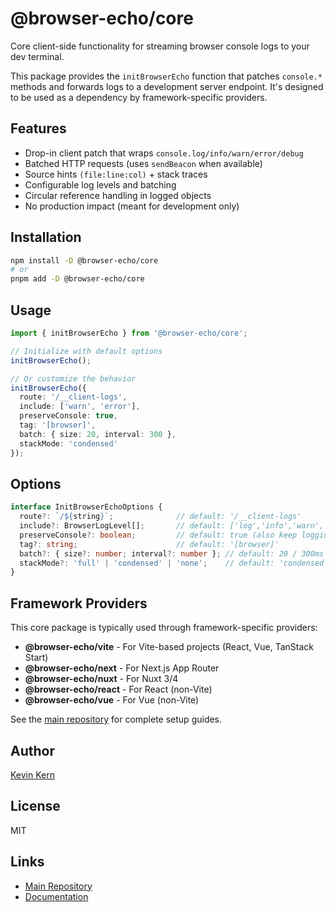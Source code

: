 # @browser-echo/core

Core client-side functionality for streaming browser console logs to your dev terminal.

This package provides the `initBrowserEcho` function that patches `console.*` methods and forwards logs to a development server endpoint. It's designed to be used as a dependency by framework-specific providers.

## Features

- Drop-in client patch that wraps `console.log/info/warn/error/debug`
- Batched HTTP requests (uses `sendBeacon` when available)
- Source hints `(file:line:col)` + stack traces
- Configurable log levels and batching
- Circular reference handling in logged objects
- No production impact (meant for development only)

## Installation

```bash
npm install -D @browser-echo/core
# or
pnpm add -D @browser-echo/core
```

## Usage

```ts
import { initBrowserEcho } from '@browser-echo/core';

// Initialize with default options
initBrowserEcho();

// Or customize the behavior
initBrowserEcho({
  route: '/__client-logs',
  include: ['warn', 'error'],
  preserveConsole: true,
  tag: '[browser]',
  batch: { size: 20, interval: 300 },
  stackMode: 'condensed'
});
```

## Options

```ts
interface InitBrowserEchoOptions {
  route?: `/${string}`;              // default: '/__client-logs'
  include?: BrowserLogLevel[];       // default: ['log','info','warn','error','debug']
  preserveConsole?: boolean;         // default: true (also keep logging in browser)
  tag?: string;                      // default: '[browser]'
  batch?: { size?: number; interval?: number }; // default: 20 / 300ms
  stackMode?: 'full' | 'condensed' | 'none';    // default: 'condensed'
}
```

## Framework Providers

This core package is typically used through framework-specific providers:

- **@browser-echo/vite** - For Vite-based projects (React, Vue, TanStack Start)
- **@browser-echo/next** - For Next.js App Router
- **@browser-echo/nuxt** - For Nuxt 3/4
- **@browser-echo/react** - For React (non-Vite)
- **@browser-echo/vue** - For Vue (non-Vite)

See the [main repository](https://github.com/instructa/browser-echo) for complete setup guides.

## Author

[Kevin Kern](https://github.com/regenrek)

## License

MIT

## Links

- [Main Repository](https://github.com/instructa/browser-echo)
- [Documentation](https://github.com/instructa/browser-echo#readme)
